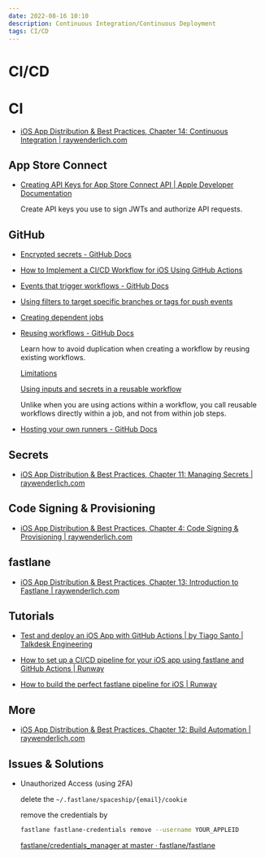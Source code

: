 ```yaml
---
date: 2022-08-16 10:10
description: Continuous Integration/Continuous Deployment
tags: CI/CD
---
```

# CI/CD

# CI

* [iOS App Distribution & Best Practices, Chapter 14: Continuous Integration | raywenderlich.com](https://www.raywenderlich.com/books/ios-app-distribution-best-practices/v1.0/chapters/14-continuous-integration) 

## App Store Connect

* [Creating API Keys for App Store Connect API | Apple Developer Documentation](https://developer.apple.com/documentation/appstoreconnectapi/creating_api_keys_for_app_store_connect_api)

     Create API keys you use to sign JWTs and authorize API requests.

## GitHub

* [Encrypted secrets - GitHub Docs](https://docs.github.com/en/actions/security-guides/encrypted-secrets)

* [How to Implement a CI/CD Workflow for iOS Using GitHub Actions](https://www.cobeisfresh.com/blog/how-to-implement-a-ci-cd-workflow-for-ios-using-github-actions)

* [Events that trigger workflows - GitHub Docs](https://docs.github.com/en/actions/using-workflows/events-that-trigger-workflows)

* [Using filters to target specific branches or tags for push events](https://docs.github.com/en/actions/using-workflows/triggering-a-workflow#using-filters-to-target-specific-branches-or-tags-for-push-events)

* [Creating dependent jobs](https://docs.github.com/en/actions/using-workflows/about-workflows#creating-dependent-jobs)

* [Reusing workflows - GitHub Docs](https://docs.github.com/en/actions/using-workflows/reusing-workflows)
    
    Learn how to avoid duplication when creating a workflow by reusing existing workflows.
    
    [Limitations](https://docs.github.com/en/actions/using-workflows/reusing-workflows#limitations)
    
    [Using inputs and secrets in a reusable workflow](https://docs.github.com/en/actions/using-workflows/reusing-workflows#using-inputs-and-secrets-in-a-reusable-workflow)
    
    
    Unlike when you are using actions within a workflow, you call reusable workflows directly within a job, and not from within job steps.

* [Hosting your own runners - GitHub Docs](https://docs.github.com/en/actions/hosting-your-own-runners)


## Secrets

* [iOS App Distribution & Best Practices, Chapter 11: Managing Secrets | raywenderlich.com](https://www.raywenderlich.com/books/ios-app-distribution-best-practices/v1.0/chapters/11-managing-secrets)


## Code Signing & Provisioning

* [iOS App Distribution & Best Practices, Chapter 4: Code Signing & Provisioning | raywenderlich.com](https://www.raywenderlich.com/books/ios-app-distribution-best-practices/v1.0/chapters/4-code-signing-provisioning)


## fastlane

* [iOS App Distribution & Best Practices, Chapter 13: Introduction to Fastlane | raywenderlich.com](https://www.raywenderlich.com/books/ios-app-distribution-best-practices/v1.0/chapters/13-introduction-to-fastlane)


## Tutorials

* [Test and deploy an iOS App with GitHub Actions | by Tiago Santo | Talkdesk Engineering](https://engineering.talkdesk.com/test-and-deploy-an-ios-app-with-github-actions-44de9a7dcef6)

* [How to set up a CI/CD pipeline for your iOS app using fastlane and GitHub Actions | Runway](https://www.runway.team/blog/how-to-set-up-a-ci-cd-pipeline-for-your-ios-app-fastlane-github-actions)

* [How to build the perfect fastlane pipeline for iOS | Runway](https://www.runway.team/blog/how-to-build-the-perfect-fastlane-pipeline-for-ios)

## More

* [iOS App Distribution & Best Practices, Chapter 12: Build Automation | raywenderlich.com](https://www.raywenderlich.com/books/ios-app-distribution-best-practices/v1.0/chapters/12-build-automation)


## Issues & Solutions

* Unauthorized Access (using 2FA)

    delete the `~/.fastlane/spaceship/{email}/cookie`

    remove the credentials by
    ```bash
    fastlane fastlane-credentials remove --username YOUR_APPLEID
    ```
    
    [fastlane/credentials_manager at master · fastlane/fastlane](https://github.com/fastlane/fastlane/tree/master/credentials_manager)
